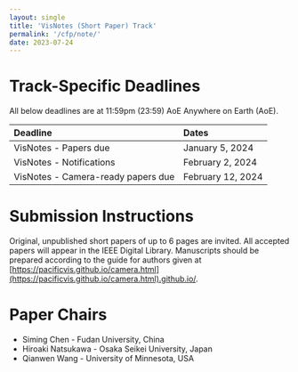 ```yaml
---
layout: single
title: 'VisNotes (Short Paper) Track'
permalink: '/cfp/note/'
date: 2023-07-24
---
```


# Track-Specific Deadlines

All below deadlines are at 11:59pm (23:59) AoE Anywhere on Earth (AoE).

| Deadline | Dates |
| :------- | :---- |
VisNotes - Papers due | January 5, 2024
VisNotes - Notifications | February 2, 2024
VisNotes - Camera-ready papers due | February 12, 2024

# Submission Instructions

Original, unpublished short papers of up to 6 pages are invited. All accepted papers will appear in the IEEE Digital Library. Manuscripts should be prepared according to the guide for authors given at [https://pacificvis.github.io/camera.html](https://pacificvis.github.io/camera.html).github.io/.

# Paper Chairs

- Siming Chen - Fudan University, China
- Hiroaki Natsukawa - Osaka Seikei University, Japan
- Qianwen Wang - University of Minnesota, USA

